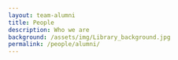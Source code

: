 ```yaml
---
layout: team-alumni
title: People
description: Who we are
background: /assets/img/Library_background.jpg
permalink: /people/alumni/
---
```


